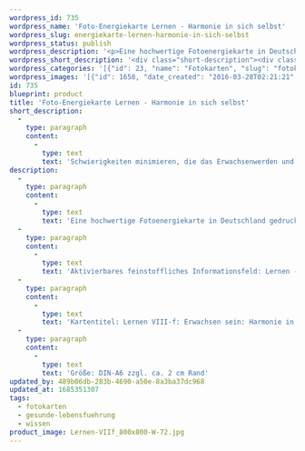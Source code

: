 ```yaml
---
wordpress_id: 735
wordpress_name: 'Foto-Energiekarte Lernen - Harmonie in sich selbst'
wordpress_slug: energiekarte-lernen-harmonie-in-sich-selbst
wordpress_status: publish
wordpress_description: '<p>Eine hochwertige Fotoenergiekarte in Deutschland gedruckt und in Handarbeit laminiert.  Sie ist in Postkartengröße (DIN-A6) gut zu transportieren und kann auch auf den Körper aufgelegt werden.</p><p>Aktivierbares feinstoffliches Informationsfeld: Lernen - Erwachsen sein - Entwicklung - Selbstverantwortung - Harmonie: Schwierigkeiten minimieren, die im Verlauf des Erwachsenwerdens und des Erwachsenseins auftreten können. Auf einfache Weise lernen, ein erwachsener Mensch sein. Hierbei geht es unter anderem um den Aspekt der Verantwortung, die ein Mensch zunehmend für sich und sein Leben zu übernimmt. Entwicklungsschritte können mit Freude und Selbtverständlichkeit gemeistert und ihre Ergebnisse integriert werden. Auf diese Weise können derartige Entwicklungsphasen in einer Haltung der Souveränität vollzogen werden. Die Fähigkeit besitzen, in sich selbst die Harmonie zu entwickeln und zu bewahren, die ein Mensch sich in jedem Augenblick wünscht soweit dies stimmig für ihn ist. Die Harmonie in der jeweiligen Situationen in sich selbst zu tragen.</p><p>Kartentitel: Lernen VIII-f: Erwachsen sein: Harmonie in sich. Reihe: Lernen</p><p>Größe: DIN-A6 zzgl. ca. 2 cm Rand<br />Andere Formate sind individuell für Sie innerhalb weniger Tage herstellbar. Bitte kontaktieren Sie uns hierfür unter <a href="mailto:info@elvedenverlag.de">info@elvedenverlag.de</a>.</p><p><a href="https://my.feenbaum.de/anwendung-energiebilder-foto-laminiert/">Anwendungshinweise</a>      <a href="https://my.feenbaum.de/produktinformationen-fotokarten/">Produktinformationen</a></p>'
wordpress_short_description: '<div class="short-description"><div class="std">Schwierigkeiten minimieren, die das Erwachsenwerden und des Erwachsensein mit sich bringen kann. Ein Schwerpunkt liegt hierbei auf dem Aspekt der Harmonie, die ein Mensch in sich selbst trägt<br /><em>Hinweis: Das Wasserzeichen „Elveden Verlag Energiebild“ wird nicht mit gedruckt</em></div></div>'
wordpress_categories: '[{"id": 23, "name": "Fotokarten", "slug": "fotokarten"}, {"id": 38, "name": "Gesunde Lebensf\u00fchrung", "slug": "gesunde-lebensfuehrung"}, {"id": 34, "name": "Wissen", "slug": "wissen"}]'
wordpress_images: '[{"id": 1658, "date_created": "2016-03-28T02:21:21", "date_created_gmt": "2016-03-27T22:21:21", "date_modified": "2016-03-28T02:21:21", "date_modified_gmt": "2016-03-27T22:21:21", "src": "https://my.feenbaum.de/wp-content/uploads/2016/03/Lernen-VIIf_800x800-W-72.jpg", "name": "Lernen-VIIf_800x800-W-72", "alt": ""}]'
id: 735
blueprint: product
title: 'Foto-Energiekarte Lernen - Harmonie in sich selbst'
short_description:
  -
    type: paragraph
    content:
      -
        type: text
        text: 'Schwierigkeiten minimieren, die das Erwachsenwerden und des Erwachsensein mit sich bringen kann. Ein Schwerpunkt liegt hierbei auf dem Aspekt der Harmonie, die ein Mensch in sich selbst trägt'
description:
  -
    type: paragraph
    content:
      -
        type: text
        text: 'Eine hochwertige Fotoenergiekarte in Deutschland gedruckt und in Handarbeit laminiert.  Sie ist in Postkartengröße (DIN-A6) gut zu transportieren und kann auch auf den Körper aufgelegt werden.'
  -
    type: paragraph
    content:
      -
        type: text
        text: 'Aktivierbares feinstoffliches Informationsfeld: Lernen - Erwachsen sein - Entwicklung - Selbstverantwortung - Harmonie: Schwierigkeiten minimieren, die im Verlauf des Erwachsenwerdens und des Erwachsenseins auftreten können. Auf einfache Weise lernen, ein erwachsener Mensch sein. Hierbei geht es unter anderem um den Aspekt der Verantwortung, die ein Mensch zunehmend für sich und sein Leben zu übernimmt. Entwicklungsschritte können mit Freude und Selbtverständlichkeit gemeistert und ihre Ergebnisse integriert werden. Auf diese Weise können derartige Entwicklungsphasen in einer Haltung der Souveränität vollzogen werden. Die Fähigkeit besitzen, in sich selbst die Harmonie zu entwickeln und zu bewahren, die ein Mensch sich in jedem Augenblick wünscht soweit dies stimmig für ihn ist. Die Harmonie in der jeweiligen Situationen in sich selbst zu tragen.'
  -
    type: paragraph
    content:
      -
        type: text
        text: 'Kartentitel: Lernen VIII-f: Erwachsen sein: Harmonie in sich. Reihe: Lernen'
  -
    type: paragraph
    content:
      -
        type: text
        text: 'Größe: DIN-A6 zzgl. ca. 2 cm Rand'
updated_by: 489b06db-283b-4690-a50e-8a3ba37dc968
updated_at: 1685351307
tags:
  - fotokarten
  - gesunde-lebensfuehrung
  - wissen
product_image: Lernen-VIIf_800x800-W-72.jpg
---
```

